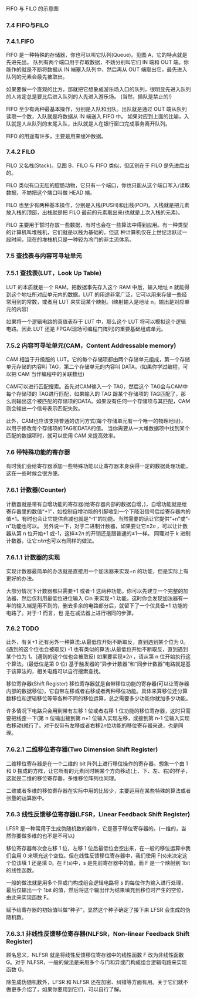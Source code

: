 FIFO 与 FILO 的示意图
### 7.4 FIFO与FILO

### 7.4.1.FIFO
FIFO 是一种特殊的存储器，你也可以叫它队列(Queue)。见图 A，它的特点就是先进先出。 队列有两个端口用于存取数据，不妨分别叫它们 IN 端和 OUT 端。你能作的就是不断将数据从 IN 端塞入队列中，然后再从 OUT 端取出它，最先进入队列的元素会最先被取出。

如果要做一个直观的比方，那就把它想象成游乐场入口的队列，很明显先进入队列的人肯定总是要比后进入队列的人先进入游乐场。 (当然，插队是禁止的!)
 
FIFO 至少有两种最基本操作，分别是入队和出队。出队就是通过 OUT 端从队列读取一个数，入队就是将数据从 IN 端送入 FIFO 中。 如果对应到上面的比喻，入队就是人从队列的末尾入队，出队就是人在银行窗口完成事务离开队列。

FIFO 的用途有许多，主要是用来缓冲数据。 

### 7.4.2 FILO

FILO 又名栈(Stack)。见图 B，FILO 与 FIFO 类似，但区别在于 FILO 是先进后出的。

FILO 类似有口无肛的腔肠动物，它只有一个端口，你也只能从这个端口写入/读取数据，不妨把这个端口叫做 HEAD 端。

FILO 也至少有两种基本操作，分别是入栈(PUSH)和出栈(POP)。入栈就是把元素放入栈的顶部，出栈就是把 FILO 最前的元素取出来(也就是上次入栈的元素)。

FILO 主要用于暂时存放一些数据，有时也会在一些算法中得到应用。有一种类型的计算机叫堆栈机，它们就是以栈为基础的，但这 种计算机仅在上世纪活跃过一段时间，现在的堆栈机只是一种较为冷门的非主流体系。

### 7.5 查找表与内容可寻址单元

### 7.5.1 查找表(LUT，Look Up Table)

LUT 的本质就是一个 RAM。把数据事先存入这个 RAM 中后，输入地址 n 就能得到这个地址所对应单元内的数据。LUT 的用途非常广泛，它可以用来存储一些经常用到的常数，或者用 LUT 来实现某个映射。(映射输入是地址 n，输出是对应单元的内容)

如果将一个逻辑电路的真值表存于 LUT 中，那么这个 LUT 将可以模拟这个逻辑电路。因此 LUT 还是 FPGA(现场可编程门阵列)的重要基础组成单元。

### 7.5.2 内容可寻址单元(CAM，Content Addressable memory)

CAM 相当于升级版的 LUT。它的每个存储项都由两个存储单元组成，第一个存储单元存储的内容叫 TAG，第二个存储单元的内容叫 DATA。(如果你学过编程，可以把 CAM 当作编程中的关联数组)

CAM可以进行匹配搜索。首先对CAM输入一个 TAG，然后这个 TAG会与CAM中每个存储项的 TAG进行匹配，如果输入的 TAG 跟某个存储项的 TAG匹配了，那么则输出这个被匹配的存储项的DATA。如果没有任何一个存储项与其匹配，CAM则会输出一个信号表示匹配失败。

此外，CAM也应该支持普通的访问方式(每个存储单元有一个唯一的物理地址)，以用于修改每个存储项的TAG和DATA的值。 当你需要从一大堆数据项中找到某个匹配的数据项时，就可以使用 CAM 来提高效率。

### 7.6 带特殊功能的寄存器

有时我们会给寄存器添加一些特殊功能以让寄存器本身获得一定的数据处理功能，这在一些时候会很方便。

### 7.6.1 计数器(Counter)

 计数器就是带有自增功能的寄存器(给寄存器内部的数据自增，)，自增功能就是给寄存器里的数值“+1”，如控制自增功能的引脚收到一个下降沿信号后给寄存器内的值+1。有时也会让它提供自减也就是“-1”的功能。当然需要的话让它提供“+n”或“-n”功能也可以。 另外说一下，对于二进制计数器，如果要让它±2𝑛 ，可以让计数器从第 n 位开始+1 或-1，这样±2𝑛 的开销还是跟普通的±1一样。 同理对于 k 进制计数器，让它±𝑘𝑛也可以有同样的做法。

### 7.6.1.1 计数器的实现

实现计数器最简单的办法就是直接用一个加法器来实现+n 的功能，但是实际上有更好的办法。

大部分情况下计数器都只需要+1 或者-1 这两种功能。你可以先建立一个完整的加法器，然后仅利用最低位进位输入 Cin 来实现+1 功能，这时你会发现加法器有一半的输入端是用不到的，删去多余的电路部分后，就留下了一个仅具备+1 功能的电路了。对于-1 而言，也 是在减法器上进行相同的步骤。

### 7.6.2 TODO

此外，有关+1 还有另外一种算法:从最低位开始不断取反，直到遇到某个位为 0。(遇到的这个位也会被取反) -1 也有类似的算法:从最低位开始不断取反，直到遇到某个位为 1。(遇到的这个位也会被取反) 如果要实现±2𝑛 ，请从第 n 位开始执行这个算法。(最低位是第 0 位) 基于触发器的“异步计数器”和“同步计数器”电路就是基于该算法的，相关电路可以自行搜索查找。

移位寄存器(Shift Register) 移位寄存器就是自带移位功能的寄存器(可以让寄存器内部的数据移位)，它自带左移或者右移或者两种移位功能。具体来算移位还分算数移位和逻辑移位等等各种不同的移位运算，总之需要多少功能你就加多少功能。

许多情况下电路只会用到带有左移 1 位或者右移 1 位功能的移位寄存器，这时只需要把线歪一下(第 n 位输出接到第 n+1 位输入实现左移，或接到第 n-1 位输入实现右移动)就行了。对于仅带有左移或者右移2𝑛位功能的移位寄存器来说，也是同理。 

### 7.6.2.1 二维移位寄存器(Two Dimension Shift Register)

二维移位寄存器是在一个二维的 bit 阵列上进行移位操作的寄存器。想象一个由 1 和 0 摆成的方阵，让它所有的元素同时朝某个方向移动(上、下、左、右)的样子，这就是二维的移位寄存器。多维移位阵列也同理。

二维或者多维的移位寄存器在实际中用的比较少，主要运用在某些特殊的算法或者张量的运算器中。

### 7.6.3 线性反馈移位寄存器(LFSR，Linear Feedback Shift Register)

LFSR 是一种常用于生成伪随机数的器件，它是基于移位寄存器的。(一维的，当然你要做多维的也不是不可以)

移位寄存器每次会左移 1 位，左移 1 位后最低位会空出来，在一般的移位运算中我们会用 0 来填充这个空位。但在线性反馈移位寄存器中，我们使用 F(s)来决定这个位该填 1 还是填 0。在 F(s)中，s 是先前寄存器中的值，而 F 是一个映射到 1bit 的线性函数。

一般的做法就是用多个异或门构成组合逻辑电路将 s 的每位作为输入进行处理，最后仅输出一个 1bit 的值，然后将这个输出作为结果填充到移位时产生的空位，由此来实现函数 F。

赋予给寄存器的初始值叫做“种子”，显然这个种子确定了接下来 LFSR 会生成的伪随机数。 

### 7.6.3.1 非线性反馈移位寄存器(NLFSR，Non-linear Feedback Shift Register)

顾名思义，NLFSR 就是将线性反馈移位寄存器中的线性函数 F 改为非线性函数 G。对于 NLFSR，一般的做法是采用多个与门和异或门构成组合逻辑电路来实现函数 G。

除生成伪随机数外，LFSR 和 NLFSR 还在加密、纠错等方面有用。关于它们就不做更多介绍了，如果你要用到它们，可以自行了解。
